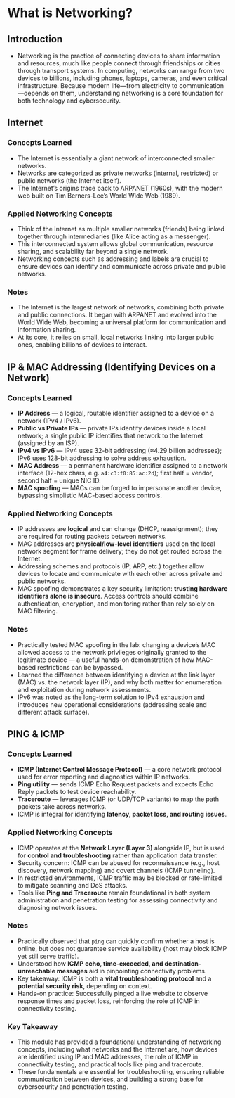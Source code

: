 # What is Networking?

## Introduction
- Networking is the practice of connecting devices to share information and resources, much like people connect through friendships or cities through transport systems. In computing, networks can range from two devices to billions, including phones, laptops, cameras, and even critical infrastructure. Because modern life—from electricity to communication—depends on them, understanding networking is a core foundation for both technology and cybersecurity.


## Internet
### Concepts Learned
- The Internet is essentially a giant network of interconnected smaller networks.
- Networks are categorized as private networks (internal, restricted) or public networks (the Internet itself).
- The Internet’s origins trace back to ARPANET (1960s), with the modern web built on Tim Berners-Lee’s World Wide Web (1989).

### Applied Networking Concepts
- Think of the Internet as multiple smaller networks (friends) being linked together through intermediaries (like Alice acting as a messenger).
- This interconnected system allows global communication, resource sharing, and scalability far beyond a single network.
- Networking concepts such as addressing and labels are crucial to ensure devices can identify and communicate across private and public networks.

### Notes
- The Internet is the largest network of networks, combining both private and public connections. It began with ARPANET and evolved into the World Wide Web, becoming a universal platform for communication and information sharing.
- At its core, it relies on small, local networks linking into larger public ones, enabling billions of devices to interact.



## IP & MAC Addressing (Identifying Devices on a Network)

### Concepts Learned
- **IP Address** — a logical, routable identifier assigned to a device on a network (IPv4 / IPv6).  
- **Public vs Private IPs** — private IPs identify devices inside a local network; a single public IP identifies that network to the Internet (assigned by an ISP).  
- **IPv4 vs IPv6** — IPv4 uses 32-bit addressing (≈4.29 billion addresses); IPv6 uses 128-bit addressing to solve address exhaustion.  
- **MAC Address** — a permanent hardware identifier assigned to a network interface (12-hex chars, e.g. `a4:c3:f0:85:ac:2d`); first half = vendor, second half = unique NIC ID.  
- **MAC spoofing** — MACs can be forged to impersonate another device, bypassing simplistic MAC-based access controls.

### Applied Networking Concepts
- IP addresses are **logical** and can change (DHCP, reassignment); they are required for routing packets between networks.  
- MAC addresses are **physical/low-level identifiers** used on the local network segment for frame delivery; they do not get routed across the Internet.  
- Addressing schemes and protocols (IP, ARP, etc.) together allow devices to locate and communicate with each other across private and public networks.  
- MAC spoofing demonstrates a key security limitation: **trusting hardware identifiers alone is insecure**. Access controls should combine authentication, encryption, and monitoring rather than rely solely on MAC filtering.

### Notes
- Practically tested MAC spoofing in the lab: changing a device’s MAC allowed access to the network privileges originally granted to the legitimate device — a useful hands-on demonstration of how MAC-based restrictions can be bypassed.  
- Learned the difference between identifying a device at the link layer (MAC) vs. the network layer (IP), and why both matter for enumeration and exploitation during network assessments.  
- IPv6 was noted as the long-term solution to IPv4 exhaustion and introduces new operational considerations (addressing scale and different attack surface).  




## PING & ICMP

### Concepts Learned
- **ICMP (Internet Control Message Protocol)** — a core network protocol used for error reporting and diagnostics within IP networks.  
- **Ping utility** — sends ICMP Echo Request packets and expects Echo Reply packets to test device reachability.  
- **Traceroute** — leverages ICMP (or UDP/TCP variants) to map the path packets take across networks.  
- ICMP is integral for identifying **latency, packet loss, and routing issues**.  

### Applied Networking Concepts
- ICMP operates at the **Network Layer (Layer 3)** alongside IP, but is used for **control and troubleshooting** rather than application data transfer.  
- Security concern: ICMP can be abused for reconnaissance (e.g., host discovery, network mapping) and covert channels (ICMP tunneling).  
- In restricted environments, ICMP traffic may be blocked or rate-limited to mitigate scanning and DoS attacks.  
- Tools like **Ping and Traceroute** remain foundational in both system administration and penetration testing for assessing connectivity and diagnosing network issues.  

### Notes
- Practically observed that `ping` can quickly confirm whether a host is online, but does not guarantee service availability (host may block ICMP yet still serve traffic).  
- Understood how **ICMP echo, time-exceeded, and destination-unreachable messages** aid in pinpointing connectivity problems.  
- Key takeaway: ICMP is both a **vital troubleshooting protocol** and a **potential security risk**, depending on context.
- Hands-on practice: Successfully pinged a live website to observe response times and packet loss, reinforcing the role of ICMP in connectivity testing.



### Key Takeaway
- This module has provided a foundational understanding of networking concepts, including what networks and the Internet are, how devices are identified using IP and MAC addresses, the role of ICMP in connectivity testing, and practical tools like ping and traceroute.
- These fundamentals are essential for troubleshooting, ensuring reliable communication between devices, and building a strong base for cybersecurity and penetration testing.



